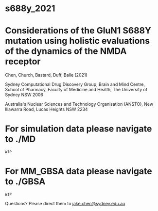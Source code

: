 # s688y_2021

# Considerations of the GluN1 S688Y mutation using holistic evaluations of the dynamics of the NMDA receptor #


Chen, Church, Bastard, Duff, Balle (2021)

Sydney Computational Drug Discovery Group, Brain and Mind Centre, School of Pharmacy, Faculty of Medicine and Health, The University of Sydney NSW 2006

Australia's Nuclear Sciences and Technology Organisation (ANSTO), New Illawarra Road, Lucas Heights NSW 2234


# For simulation data please navigate to ./MD
    WIP


# For MM_GBSA data please navigate to ./GBSA
    WIP

Questions? Please direct them to jake.chen@sydney.edu.au 
